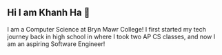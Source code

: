 ## Hi I am Khanh Ha 👋
I am a Computer Science at Bryn Mawr College! I first started my tech journey back in high school in where I took two AP CS classes, and now I am an aspiring Software Engineer!
